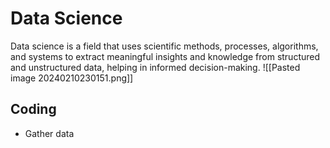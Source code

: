 # Data Science
Data science is a field that uses scientific methods, processes, algorithms, and systems to extract meaningful insights and knowledge from structured and unstructured data, helping in informed decision-making.
![[Pasted image 20240210230151.png]]
## Coding
- Gather data 